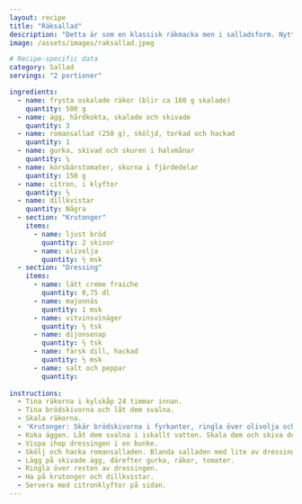 ```yaml
---
layout: recipe
title: "Räksallad"
description: "Detta är som en klassisk räkmacka men i salladsform. Nyttigare och jisses vad gott. Kanske den godaste salladen jag gjort hittills."
image: /assets/images/raksallad.jpeg

# Recipe-specific data
category: Sallad
servings: "2 portioner"

ingredients:
  - name: frysta oskalade räkor (blir ca 160 g skalade)
    quantity: 500 g
  - name: ägg, hårdkokta, skalade och skivade
    quantity: 3
  - name: romansallad (250 g), sköljd, torkad och hackad
    quantity: 1
  - name: gurka, skivad och skuren i halvmånar
    quantity: ¼
  - name: körsbärstomater, skurna i fjärdedelar
    quantity: 150 g
  - name: citron, i klyftor
    quantity: ½
  - name: dillkvistar
    quantity: Några
  - section: "Krutonger"
    items:
      - name: ljust bröd
        quantity: 2 skivor
      - name: olivolja
        quantity: ½ msk
  - section: "Dressing"
    items:
      - name: lätt creme fraiche
        quantity: 0,75 dl
      - name: majonnäs
        quantity: 1 msk
      - name: vitvinsvinäger
        quantity: ½ tsk
      - name: dijonsenap
        quantity: ½ tsk
      - name: färsk dill, hackad
        quantity: ½ msk
      - name: salt och peppar
        quantity:
        
instructions:
  - Tina räkorna i kylskåp 24 timmar innan.
  - Tina brödskivorna och låt dem svalna.
  - Skala räkorna.
  - 'Krutonger: Skär brödskivorna i fyrkanter, ringla över olivolja och rosta dem på 200° mitt i ugnen i några minuter (ca 7-10 minuter).'
  - Koka äggen. Låt dem svalna i iskallt vatten. Skala dem och skiva dem när de är klara (med äggskivare).
  - Vispa ihop dressingen i en bunke.
  - Skölj och hacka romansalladen. Blanda salladen med lite av dressingen. Lägg upp salladen på tallrikar.
  - Lägg på skivade ägg, därefter gurka, räkor, tomater.
  - Ringla över resten av dressingen.
  - Ha på krutonger och dillkvistar.
  - Servera med citronklyftor på sidan.
---
```

